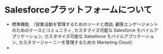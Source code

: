 # Salesforceプラットフォームについて
- 標準機能　（営業活動を管理するためのリードと商談, 顧客エンゲージメントのためのケースとコミュニティ, カスタマイズ可能な Salesforce モバイルアプリケーション, カスタマイズ可能な Salesforce モバイルアプリケーション, カスタマージャーニーを管理するための Marketing Cloud）
- 
